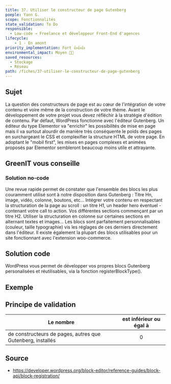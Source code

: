 ```yaml
---
title: 37. Utiliser le constructeur de page Gutenberg
poeple: Yann G.
scope: Fonctionnalités
state_validation: To Do
responsible:
  - Low-code → Freelance et développeur Front-End d'agences
lifecycle: 
    - 1 - En amont
priority_implementation: Fort 👍👍👍
environmental_impact: Moyen 🌱🌱
saved_resources: 
  - Stockage
  - Réseau
path: /fiches/37-utiliser-le-constructeur-de-page-gutenberg
---
```


## Sujet
La question des constructeurs de page est au cœur de l'intégration de votre contenu et voire même de la construction de votre thème. Avant le développement de votre projet vous devez réfléchir à la stratégie d'édition de contenu. Par défaut, WordPress fonctionne avec l'éditeur Gutenberg.
Un éditeur du type Elementor va "enrichir" les possibilités de mise en page mais il va surtout alourdir de manière très conséquente le poids des pages en surchargeant le CSS et complexifier la structure HTML de votre page. En adoptant le "mobil first", les mises en pages complexes et animées proposés par Elementor sembleront beaucoup moins utile et attrayante.

## GreenIT vous conseille
### Solution no-code
Une revue rapide permet de constater que l'ensemble des blocs les plus couramment utilisé sont à notre disposition dans Gutenberg : Titre Hn, image, vidéo, colonne, boutons, etc... Intégrer votre contenu en respectant la structuration de la page au scroll : un titre H1, un header hero éventuel - contenant votre call to action. Vos différentes sections commençant par un titre H2. Utiliser la structuration en colonne sur certaines sections en alternant textes et images... Les blocs sont parfaitement personnalisables (couleur, taille typographie) vis les réglages de ces derniers directement dans l'éditeur.
Il existe également la plupart des blocs utilisables pour un site fonctionnant avec l'extension woo-commerce.
## Solution code
WordPress vous permet de développer vos propres blocs Gutenberg personalisées et réutilisables, via la fonction registerBlockType().
## Exemple

## Principe de validation

| Le nombre | est inférieur ou égal à |
| ------------- | :---------------------: |
| de constructeurs de pages, autres que Gutenberg, installés    |            0            |

## Source
- https://developer.wordpress.org/block-editor/reference-guides/block-api/block-registration/
